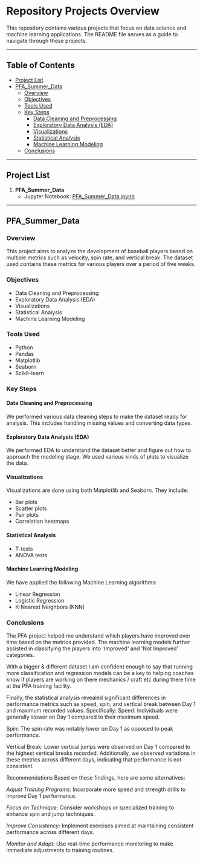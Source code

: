# Repository Projects Overview

This repository contains various projects that focus on data science and machine learning applications. The README file serves as a guide to navigate through these projects.

---

## Table of Contents

- [Project List](#project-list)
- [PFA_Summer_Data](#pfa_summer_data)
  - [Overview](#overview)
  - [Objectives](#objectives)
  - [Tools Used](#tools-used)
  - [Key Steps](#key-steps)
    - [Data Cleaning and Preprocessing](#data-cleaning-and-preprocessing)
    - [Exploratory Data Analysis (EDA)](#exploratory-data-analysis-eda)
    - [Visualizations](#visualizations)
    - [Statistical Analysis](#statistical-analysis)
    - [Machine Learning Modeling](#machine-learning-modeling)
  - [Conclusions](#conclusions)

---

## Project List

1. **PFA_Summer_Data**
   - Jupyter Notebook: [PFA_Summer_Data.ipynb](https://github.com/EBeanes250/EB_Projects_Portfolio/blob/main/PFA_Summer_Data.ipynb)

---

## PFA_Summer_Data

### Overview

This project aims to analyze the development of baseball players based on multiple metrics such as velocity, spin rate, and vertical break. The dataset used contains these metrics for various players over a period of five weeks.

### Objectives

- Data Cleaning and Preprocessing
- Exploratory Data Analysis (EDA)
- Visualizations
- Statistical Analysis
- Machine Learning Modeling

### Tools Used

- Python
- Pandas
- Matplotlib
- Seaborn
- Scikit-learn

### Key Steps

#### Data Cleaning and Preprocessing

We performed various data cleaning steps to make the dataset ready for analysis. This includes handling missing values and converting data types.

#### Exploratory Data Analysis (EDA)

We performed EDA to understand the dataset better and figure out how to approach the modeling stage. We used various kinds of plots to visualize the data.

#### Visualizations

Visualizations are done using both Matplotlib and Seaborn. They include:

- Bar plots
- Scatter plots
- Pair plots
- Correlation heatmaps

#### Statistical Analysis

- T-tests
- ANOVA tests

#### Machine Learning Modeling

We have applied the following Machine Learning algorithms:

- Linear Regression
- Logistic Regression
- K-Nearest Neighbors (KNN)

### Conclusions

The PFA project helped me understand which players have improved over time based on the metrics provided. The machine learning models further assisted in classifying the players into 'Improved' and 'Not Improved' categories.

With a bigger & different dataset I am confident enough to say that running more classification and regression models can be a key to helping coaches know if players are working on there mechanics / craft etc during there time at the PFA training facility.


Finally, the statistical analysis revealed significant differences in performance metrics such as speed, spin, and vertical break between Day 1 and maximum recorded values. 
Specifically:
Speed: Individuals were generally slower on Day 1 compared to their maximum speed.

Spin: The spin rate was notably lower on Day 1 as opposed to peak performance.

Vertical Break: Lower vertical jumps were observed on Day 1 compared to the highest vertical breaks recorded.
Additionally, we observed variations in these metrics across different days, indicating that performance is not consistent.

Recommendations
Based on these findings, here are some alternatives:

*Adjust Training Programs:* Incorporate more speed and strength drills to improve Day 1 performance.

*Focus on Technique:* Consider workshops or specialized training to enhance spin and jump techniques.

*Improve Consistency:* Implement exercises aimed at maintaining consistent performance across different days.

*Monitor and Adapt:* Use real-time performance monitoring to make immediate adjustments to training routines.







